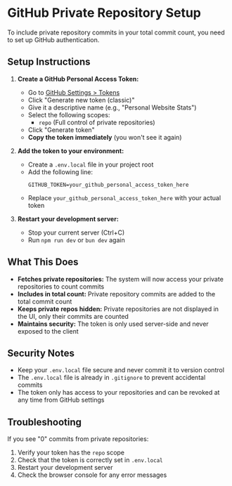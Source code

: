 # GitHub Private Repository Setup

To include private repository commits in your total commit count, you need to set up GitHub authentication.

## Setup Instructions

1. **Create a GitHub Personal Access Token:**
   - Go to [GitHub Settings > Tokens](https://github.com/settings/tokens)
   - Click "Generate new token (classic)"
   - Give it a descriptive name (e.g., "Personal Website Stats")
   - Select the following scopes:
     - `repo` (Full control of private repositories)
   - Click "Generate token"
   - **Copy the token immediately** (you won't see it again)

2. **Add the token to your environment:**
   - Create a `.env.local` file in your project root
   - Add the following line:
     ```
     GITHUB_TOKEN=your_github_personal_access_token_here
     ```
   - Replace `your_github_personal_access_token_here` with your actual token

3. **Restart your development server:**
   - Stop your current server (Ctrl+C)
   - Run `npm run dev` or `bun dev` again

## What This Does

- **Fetches private repositories:** The system will now access your private repositories to count commits
- **Includes in total count:** Private repository commits are added to the total commit count
- **Keeps private repos hidden:** Private repositories are not displayed in the UI, only their commits are counted
- **Maintains security:** The token is only used server-side and never exposed to the client

## Security Notes

- Keep your `.env.local` file secure and never commit it to version control
- The `.env.local` file is already in `.gitignore` to prevent accidental commits
- The token only has access to your repositories and can be revoked at any time from GitHub settings

## Troubleshooting

If you see "0" commits from private repositories:
1. Verify your token has the `repo` scope
2. Check that the token is correctly set in `.env.local`
3. Restart your development server
4. Check the browser console for any error messages 